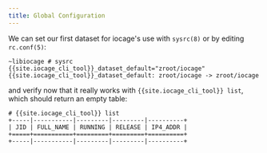 ```yaml
---
title: Global Configuration
---
```

We can set our first dataset for iocage's use with `sysrc(8)` or by editing `rc.conf(5)`:

```shell-session
~libiocage # sysrc {{site.iocage_cli_tool}}_dataset_default="zroot/iocage"
{{site.iocage_cli_tool}}_dataset_default: zroot/iocage -> zroot/iocage
```

and verify now that it really works with `{{site.iocage_cli_tool}} list`, which should return an empty table:

```shell-session
# {{site.iocage_cli_tool}} list
+-----|-----------|---------|---------|----------+
| JID | FULL_NAME | RUNNING | RELEASE | IP4_ADDR |
+=====+===========+=========+=========+==========+
+-----|-----------|---------|---------|----------+
```